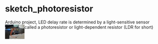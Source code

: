# sketch_photoresistor
 Arduino project, LED delay rate is determined by a light-sensitive sensor called a photoresistor or light-dependent resistor (LDR for short)
 <a href="url"><img src="https://github.com/jspharler/sketch_photoresistor/blob/main/photoresistor%20with%20LED%20blink.jpg?raw=true" align="left" height="48" width="" ></a>
